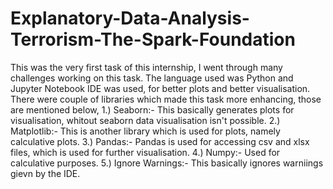 # Explanatory-Data-Analysis-Terrorism-The-Spark-Foundation

This was the very first task of this internship, I went through many challenges working on this task. The language used was Python and Jupyter Notebook IDE was used, for better plots and better visualisation. There were couple of libraries which made this task more enhancing, those are mentioned below,
1.) Seaborn:- This basically generates plots for visualisation, whitout seaborn data visualisation isn't possible.
2.) Matplotlib:- This is another library which is used for plots, namely calculative plots.
3.) Pandas:- Pandas is used for accessing csv and xlsx files, which is used for further visualisation.
4.) Numpy:- Used for calculative purposes.
5.) Ignore Warnings:- This basically ignores warniings gievn by the IDE.
